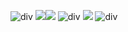 ![div](https://imgur.com/1DkWxCT.png)
![](https://imgur.com/9gaBrLn.png)![](https://imgur.com/ITU4AtX.png)
![div](https://imgur.com/u7ljL0p.png)
![](https://komarev.com/ghpvc/?username=pristineprowler&color=2B2944&label=♎︎)
![div](https://imgur.com/AcCNnld.png)
